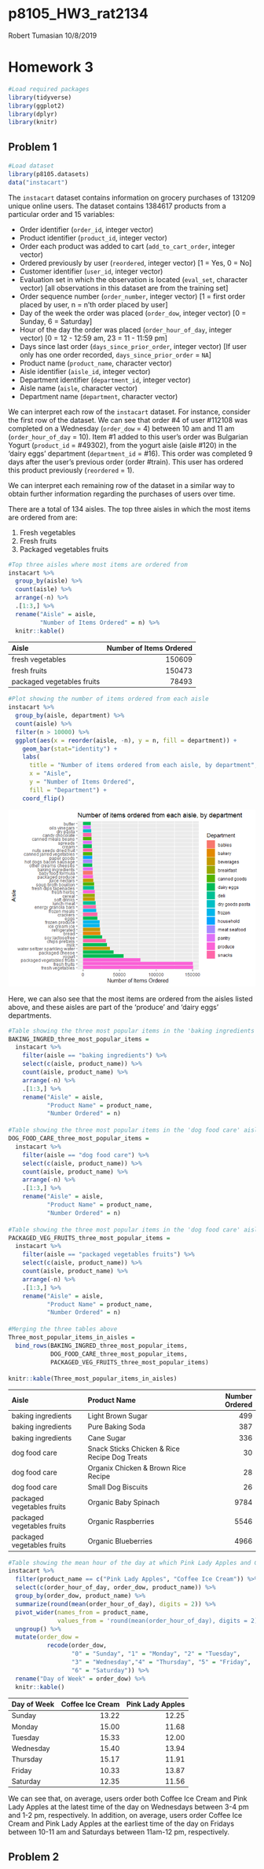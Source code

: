 p8105\_HW3\_rat2134
================
Robert Tumasian
10/8/2019

# Homework 3

``` r
#Load required packages
library(tidyverse)
library(ggplot2)
library(dplyr)
library(knitr)
```

## Problem 1

``` r
#Load dataset
library(p8105.datasets)
data("instacart")
```

The `instacart` dataset contains information on grocery purchases of
131209 unique online users. The dataset contains 1384617 products from a
particular order and 15 variables:

  - Order identifier (`order_id`, integer vector)
  - Product identifier (`product_id`, integer vector)
  - Order each product was added to cart (`add_to_cart_order`, integer
    vector)
  - Ordered previously by user (`reordered`, integer vector) \[1 = Yes,
    0 = No\]
  - Customer identifier (`user_id`, integer vector)
  - Evaluation set in which the observation is located (`eval_set`,
    character vector) \[all observations in this dataset are from the
    training set\]
  - Order sequence number (`order_number`, integer vector) \[1 = first
    order placed by user, n = n’th order placed by user\]
  - Day of the week the order was placed (`order_dow`, integer vector)
    \[0 = Sunday, 6 = Saturday\]
  - Hour of the day the order was placed (`order_hour_of_day`, integer
    vector) \[0 = 12 - 12:59 am, 23 = 11 - 11:59 pm\]
  - Days since last order (`days_since_prior_order`, integer vector)
    \[If user only has one order recorded, `days_since_prior_order` =
    `NA`\]
  - Product name (`product_name`, character vector)
  - Aisle identifier (`aisle_id`, integer vector)
  - Department identifier (`department_id`, integer vector)
  - Aisle name (`aisle`, character vector)
  - Department name (`department`, character vector)

We can interpret each row of the `instacart` dataset. For instance,
consider the first row of the dataset. We can see that order \#4 of user
\#112108 was completed on a Wednesday (`order_dow` = 4) between 10 am
and 11 am (`order_hour_of_day` = 10). Item \#1 added to this user’s
order was Bulgarian Yogurt (`product_id` = \#49302), from the yogurt
aisle (aisle \#120) in the ‘dairy eggs’ department (`department_id` =
\#16). This order was completed 9 days after the user’s previous order
(order \#train). This user has ordered this product previously
(`reordered` = 1).

We can interpret each remaining row of the dataset in a similar way to
obtain further information regarding the purchases of users over time.

There are a total of 134 aisles. The top three aisles in which the most
items are ordered from are:

1.  Fresh vegetables
2.  Fresh fruits
3.  Packaged vegetables fruits

<!-- end list -->

``` r
#Top three aisles where most items are ordered from
instacart %>%
  group_by(aisle) %>%
  count(aisle) %>%
  arrange(-n) %>%
  .[1:3,] %>%
  rename("Aisle" = aisle,
         "Number of Items Ordered" = n) %>%
  knitr::kable()
```

| Aisle                      | Number of Items Ordered |
| :------------------------- | ----------------------: |
| fresh vegetables           |                  150609 |
| fresh fruits               |                  150473 |
| packaged vegetables fruits |                   78493 |

``` r
#Plot showing the number of items ordered from each aisle
instacart %>%
  group_by(aisle, department) %>%
  count(aisle) %>%
  filter(n > 10000) %>%
  ggplot(aes(x = reorder(aisle, -n), y = n, fill = department)) +
    geom_bar(stat="identity") +
    labs(
      title = "Number of items ordered from each aisle, by department",
      x = "Aisle",
      y = "Number of Items Ordered",
      fill = "Department") +
    coord_flip()
```

![](p8105_HW3_rat2134_files/figure-gfm/unnamed-chunk-4-1.png)<!-- -->

Here, we can also see that the most items are ordered from the aisles
listed above, and these aisles are part of the ‘produce’ and ‘dairy
eggs’ departments.

``` r
#Table showing the three most popular items in the 'baking ingredients' aisle
BAKING_INGRED_three_most_popular_items = 
  instacart %>%
    filter(aisle == "baking ingredients") %>%
    select(c(aisle, product_name)) %>%
    count(aisle, product_name) %>%
    arrange(-n) %>%
    .[1:3,] %>%
    rename("Aisle" = aisle,
           "Product Name" = product_name,
           "Number Ordered" = n)

#Table showing the three most popular items in the 'dog food care' aisle
DOG_FOOD_CARE_three_most_popular_items = 
  instacart %>%
    filter(aisle == "dog food care") %>%
    select(c(aisle, product_name)) %>%
    count(aisle, product_name) %>%
    arrange(-n) %>%
    .[1:3,] %>%
    rename("Aisle" = aisle,
           "Product Name" = product_name,
           "Number Ordered" = n)

#Table showing the three most popular items in the 'dog food care' aisle
PACKAGED_VEG_FRUITS_three_most_popular_items = 
  instacart %>%
    filter(aisle == "packaged vegetables fruits") %>%
    select(c(aisle, product_name)) %>%
    count(aisle, product_name) %>%
    arrange(-n) %>%
    .[1:3,] %>%
    rename("Aisle" = aisle,
           "Product Name" = product_name,
           "Number Ordered" = n)

#Merging the three tables above
Three_most_popular_items_in_aisles = 
  bind_rows(BAKING_INGRED_three_most_popular_items,
            DOG_FOOD_CARE_three_most_popular_items,
            PACKAGED_VEG_FRUITS_three_most_popular_items)

knitr::kable(Three_most_popular_items_in_aisles)
```

| Aisle                      | Product Name                                  | Number Ordered |
| :------------------------- | :-------------------------------------------- | -------------: |
| baking ingredients         | Light Brown Sugar                             |            499 |
| baking ingredients         | Pure Baking Soda                              |            387 |
| baking ingredients         | Cane Sugar                                    |            336 |
| dog food care              | Snack Sticks Chicken & Rice Recipe Dog Treats |             30 |
| dog food care              | Organix Chicken & Brown Rice Recipe           |             28 |
| dog food care              | Small Dog Biscuits                            |             26 |
| packaged vegetables fruits | Organic Baby Spinach                          |           9784 |
| packaged vegetables fruits | Organic Raspberries                           |           5546 |
| packaged vegetables fruits | Organic Blueberries                           |           4966 |

``` r
#Table showing the mean hour of the day at which Pink Lady Apples and Coffee Ice Cream are ordered on each day of the week
instacart %>%
  filter(product_name == c("Pink Lady Apples", "Coffee Ice Cream")) %>%
  select(c(order_hour_of_day, order_dow, product_name)) %>%
  group_by(order_dow, product_name) %>%
  summarize(round(mean(order_hour_of_day), digits = 2)) %>%
  pivot_wider(names_from = product_name,
              values_from = 'round(mean(order_hour_of_day), digits = 2)') %>%
  ungroup() %>%
  mutate(order_dow =
           recode(order_dow,
                  "0" = "Sunday", "1" = "Monday", "2" = "Tuesday", 
                  "3" = "Wednesday","4" = "Thursday", "5" = "Friday", 
                  "6" = "Saturday")) %>%
  rename("Day of Week" = order_dow) %>%
  knitr::kable()
```

| Day of Week | Coffee Ice Cream | Pink Lady Apples |
| :---------- | ---------------: | ---------------: |
| Sunday      |            13.22 |            12.25 |
| Monday      |            15.00 |            11.68 |
| Tuesday     |            15.33 |            12.00 |
| Wednesday   |            15.40 |            13.94 |
| Thursday    |            15.17 |            11.91 |
| Friday      |            10.33 |            13.87 |
| Saturday    |            12.35 |            11.56 |

We can see that, on average, users order both Coffee Ice Cream and Pink
Lady Apples at the latest time of the day on Wednesdays between 3-4 pm
and 1-2 pm, respectively. In addition, on average, users order Coffee
Ice Cream and Pink Lady Apples at the earliest time of the day on
Fridays between 10-11 am and Saturdays between 11am-12 pm, respectively.

## Problem 2
